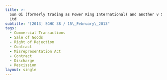 ```yaml
---
title: >-
  Sun Qi (formerly trading as Power King International) and another v Syscon Pte
  Ltd
subtitle: "[2013] SGHC 38 / 15\_February\_2013"
tags:
  - Commercial Transactions
  - Sale of Goods
  - Right of Rejection
  - Contract
  - Misrepresentation Act
  - Contract
  - Discharge
  - Rescission
layout: single
---
```


